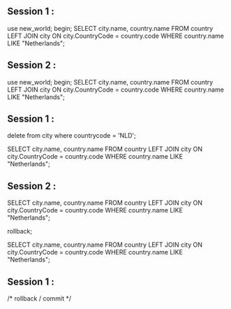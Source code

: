 ## Session 1 :

use new_world;
begin;
SELECT city.name, country.name FROM country LEFT JOIN city ON city.CountryCode = country.code WHERE country.name LIKE "Netherlands";

## Session 2 :

use new_world;
begin;
SELECT city.name, country.name FROM country LEFT JOIN city ON city.CountryCode = country.code WHERE country.name LIKE "Netherlands";

## Session 1 :

delete from city where countrycode = 'NLD';

SELECT city.name, country.name FROM country LEFT JOIN city ON city.CountryCode = country.code WHERE country.name LIKE "Netherlands";

##  Session 2 :

SELECT city.name, country.name FROM country LEFT JOIN city ON city.CountryCode = country.code WHERE country.name LIKE "Netherlands";

rollback;

SELECT city.name, country.name FROM country LEFT JOIN city ON city.CountryCode = country.code WHERE country.name LIKE "Netherlands";

## Session 1 : 

/* rollback / commit */



